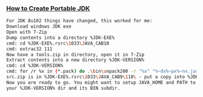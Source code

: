 ### [How to Create Portable JDK](https://stackoverflow.com/questions/1619662/how-can-i-get-the-latest-jre-jdk-as-a-zip-file-rather-than-exe-or-msi-installe)
```sh
For JDK 8u102 things have changed, this worked for me:
Download windows JDK exe
Open with 7-Zip
Dump contents into a directory %JDK-EXE%
cmd: cd %JDK-EXE%.rsrc\1033\JAVA_CAB10
cmd: extrac32 111
Now have a tools.zip in directory, open it in 7-Zip
Extract contents into a new directory %JDK-VERSION%
cmd: cd %JDK-VERSION%
cmd: for /r %x in (*.pack) do .\bin\unpack200 -r "%x" "%~dx%~px%~nx.jar"
src.zip is in %JDK-EXE%.rsrc\1033\JAVA_CAB9\110\ - put a copy into %JDK-VERSION%
Now you are ready to go. You might want to setup JAVA_HOME and PATH to point to 
your %JDK-VERSION% dir and its BIN subdir.
```
